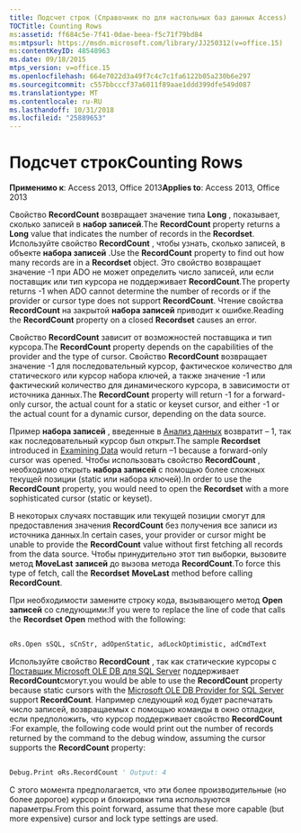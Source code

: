 ```yaml
---
title: Подсчет строк (Справочник по для настольных баз данных Access)
TOCTitle: Counting Rows
ms:assetid: ff684c5e-7f41-0dae-beea-f5c71f79bd84
ms:mtpsurl: https://msdn.microsoft.com/library/JJ250312(v=office.15)
ms:contentKeyID: 48548963
ms.date: 09/18/2015
mtps_version: v=office.15
ms.openlocfilehash: 664e7022d3a49f7c4c7c1fa6122b05a230b6e297
ms.sourcegitcommit: c557bbcccf37a6011f89aae1ddd399dfe549d087
ms.translationtype: MT
ms.contentlocale: ru-RU
ms.lasthandoff: 10/31/2018
ms.locfileid: "25889653"
---
```

# <a name="counting-rows"></a><span data-ttu-id="85032-102">Подсчет строк</span><span class="sxs-lookup"><span data-stu-id="85032-102">Counting Rows</span></span>


<span data-ttu-id="85032-103">**Применимо к**: Access 2013, Office 2013</span><span class="sxs-lookup"><span data-stu-id="85032-103">**Applies to**: Access 2013, Office 2013</span></span>

<span data-ttu-id="85032-104">Свойство **RecordCount** возвращает значение типа **Long** , показывает, сколько записей в **набор записей**.</span><span class="sxs-lookup"><span data-stu-id="85032-104">The **RecordCount** property returns a **Long** value that indicates the number of records in the **Recordset**.</span></span> <span data-ttu-id="85032-105">Используйте свойство **RecordCount** , чтобы узнать, сколько записей, в объекте **набора записей** .</span><span class="sxs-lookup"><span data-stu-id="85032-105">Use the **RecordCount** property to find out how many records are in a **Recordset** object.</span></span> <span data-ttu-id="85032-106">Это свойство возвращает значение -1 при ADO не может определить число записей, или если поставщик или тип курсора не поддерживает **RecordCount**.</span><span class="sxs-lookup"><span data-stu-id="85032-106">The property returns -1 when ADO cannot determine the number of records or if the provider or cursor type does not support **RecordCount**.</span></span> <span data-ttu-id="85032-107">Чтение свойства **RecordCount** на закрытой **набора записей** приводит к ошибке.</span><span class="sxs-lookup"><span data-stu-id="85032-107">Reading the **RecordCount** property on a closed **Recordset** causes an error.</span></span>

<span data-ttu-id="85032-108">Свойство **RecordCount** зависит от возможностей поставщика и тип курсора.</span><span class="sxs-lookup"><span data-stu-id="85032-108">The **RecordCount** property depends on the capabilities of the provider and the type of cursor.</span></span> <span data-ttu-id="85032-109">Свойство **RecordCount** возвращает значение -1 для последовательный курсор, фактическое количество для статического или курсор набора ключей, а также значение -1 или фактический количество для динамического курсора, в зависимости от источника данных.</span><span class="sxs-lookup"><span data-stu-id="85032-109">The **RecordCount** property will return -1 for a forward-only cursor, the actual count for a static or keyset cursor, and either -1 or the actual count for a dynamic cursor, depending on the data source.</span></span>

<span data-ttu-id="85032-110">Пример **набора записей** , введенные в [Анализ данных](chapter-3-examining-data.md) возвратит – 1, так как последовательный курсор был открыт.</span><span class="sxs-lookup"><span data-stu-id="85032-110">The sample **Recordset** introduced in [Examining Data](chapter-3-examining-data.md) would return –1 because a forward-only cursor was opened.</span></span> <span data-ttu-id="85032-111">Чтобы использовать свойство **RecordCount** , необходимо открыть **набора записей** с помощью более сложных текущей позиции (static или набора ключей).</span><span class="sxs-lookup"><span data-stu-id="85032-111">In order to use the **RecordCount** property, you would need to open the **Recordset** with a more sophisticated cursor (static or keyset).</span></span>

<span data-ttu-id="85032-112">В некоторых случаях поставщик или текущей позиции смогут для предоставления значения **RecordCount** без получения все записи из источника данных.</span><span class="sxs-lookup"><span data-stu-id="85032-112">In certain cases, your provider or cursor might be unable to provide the **RecordCount** value without first fetching all records from the data source.</span></span> <span data-ttu-id="85032-113">Чтобы принудительно этот тип выборки, вызовите метод **MoveLast** **записей** до вызова метода **RecordCount**.</span><span class="sxs-lookup"><span data-stu-id="85032-113">To force this type of fetch, call the **Recordset** **MoveLast** method before calling **RecordCount**.</span></span>

<span data-ttu-id="85032-114">При необходимости замените строку кода, вызывающего метод **Open** **записей** со следующими:</span><span class="sxs-lookup"><span data-stu-id="85032-114">If you were to replace the line of code that calls the **Recordset** **Open** method with the following:</span></span>

```vb 
 
oRs.Open sSQL, sCnStr, adOpenStatic, adLockOptimistic, adCmdText 
```

<span data-ttu-id="85032-115">Используйте свойство **RecordCount** , так как статические курсоры с [Поставщик Microsoft OLE DB для SQL Server](microsoft-ole-db-provider-for-sql-server.md) поддерживает **RecordCount**смогут.</span><span class="sxs-lookup"><span data-stu-id="85032-115">you would be able to use the **RecordCount** property because static cursors with the [Microsoft OLE DB Provider for SQL Server](microsoft-ole-db-provider-for-sql-server.md) support **RecordCount**.</span></span> <span data-ttu-id="85032-116">Например следующий код будет распечатать число записей, возвращаемых с помощью команды в окно отладки, если предположить, что курсор поддерживает свойство **RecordCount** :</span><span class="sxs-lookup"><span data-stu-id="85032-116">For example, the following code would print out the number of records returned by the command to the debug window, assuming the cursor supports the **RecordCount** property:</span></span>

```vb 
 
Debug.Print oRs.RecordCount ' Output: 4 
```

<span data-ttu-id="85032-117">С этого момента предполагается, что эти более производительные (но более дорогое) курсор и блокировки типа используются параметры.</span><span class="sxs-lookup"><span data-stu-id="85032-117">From this point forward, assume that these more capable (but more expensive) cursor and lock type settings are used.</span></span>

